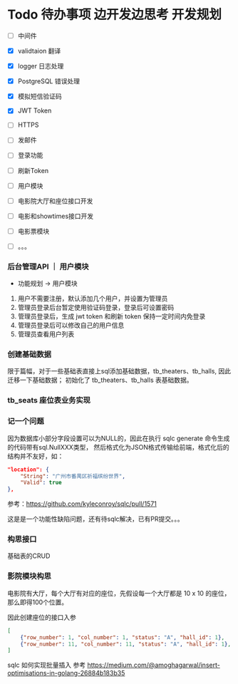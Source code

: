 # Todo 待办事项 边开发边思考 开发规划
- [ ] 中间件
- [x] validtaion 翻译
- [x] logger 日志处理
- [x] PostgreSQL 错误处理
- [x] 模拟短信验证码
- [x] JWT Token
- [ ] HTTPS
- [ ] 发邮件
- [ ] 登录功能
- [ ] 刷新Token
- [ ] 用户模块
- [ ] 电影院大厅和座位接口开发
- [ ] 电影和showtimes接口开发
- [ ] 电影票模块
- [ ] 。。。


### 后台管理API ｜ 用户模块
- 功能规划 -> 用户模块
1. 用户不需要注册，默认添加几个用户，并设置为管理员
1. 管理员登录后台暂定使用验证码登录，登录后可设置密码
1. 管理员登录后，生成 jwt token 和刷新 token 保持一定时间内免登录
1. 管理员登录后可以修改自己的用户信息
1. 管理员查看用户列表

### 创建基础数据
限于篇幅，对于一些基础表直接上sql添加基础数据，tb_theaters、tb_halls, 因此迁移一下基础数据；
初始化了 tb_theaters、tb_halls 表基础数据。

### tb_seats 座位表业务实现


### 记一个问题
因为数据库小部分字段设置可以为NULL的，因此在执行 sqlc generate 命令生成的代码带有sql.NullXXX类型，
然后格式化为JSON格式传输给前端，格式化后的结构并不友好，如：
``` json
"location": {
    "String": "广州市番禺区祈福缤纷世界",
    "Valid": true
},
```
参考：https://github.com/kyleconroy/sqlc/pull/1571

这是是一个功能性缺陷问题，还有待sqlc解决，已有PR提交。。。


### 构思接口
基础表的CRUD

### 影院模块构思

电影院有大厅，每个大厅有对应的座位，先假设每一个大厅都是
10 x 10 的座位，那么即得100个位置。

因此创建座位的接口入参
``` json
[
    {"row_number": 1, "col_number": 1, "status": "A", "hall_id": 1},
    {"row_number": 11, "col_number": 11, "status": "A", "hall_id": 1},
]
```
sqlc 如何实现批量插入
参考
https://medium.com/@amoghagarwal/insert-optimisations-in-golang-26884b183b35


### 
